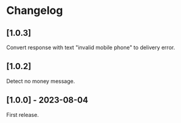 # Changelog

## [1.0.3]

Convert response with text "invalid mobile phone" to delivery error.

## [1.0.2]

Detect no money message.

## [1.0.0] - 2023-08-04

First release.
